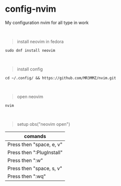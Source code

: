 # config-nvim
<p>My configuration nvim for all type in work</p>
<br>

> install neovim in fedora
```
sudo dnf install neovim 
```
<br>

> install config 
```
cd ~/.config/ && https://github.com/MR3MMZ/nvim.git
```
<br>

> open neovim
```
nvim
```
<br>

> setup obs("neovim open")
<table>
  <thead>
    <tr>
      <th>comands</th>
    </tr>
  </thead>
  <tbody>
    <tr>
      <td>Press then "space, e, v"</td>
    </tr>
    <tr>
      <td>Press then ":PlugInstall"</td>
    </tr>
    <tr>
      <td>Press then ":w"</td>
    </tr>
    <tr>
      <td>Press then "space, s, v"</td>
    </tr>
    <tr>
      <td>Press then ":wq"</td>
    </tr>
  </tbody>
</table>

